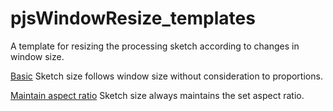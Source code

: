pjsWindowResize_templates
=========================

A template for resizing the processing sketch according to changes in window size.

[Basic](http://progressprocessing.github.io/pjsWindowResize_templates/basic/)
Sketch size follows window size without consideration to proportions.

[Maintain aspect ratio](http://progressprocessing.github.io/pjsWindowResize_templates/maintain_aspect_ratio/)
Sketch size always maintains the set aspect ratio.
